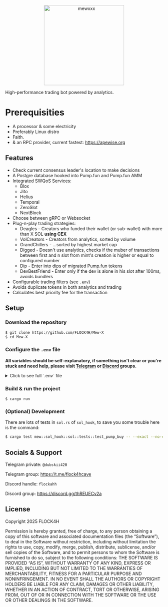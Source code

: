 <div align="center">
  <img width="256" height="256" alt="mewxxx" src="https://github.com/user-attachments/assets/be176357-2e7b-4b57-90d9-2d3720a0dde1" />
</div>

High-performance trading bot powered by analytics.

# Prerequisities

- A processor & some electricity
- Preferably Linux distro
- Faith.
- & an RPC provider, current fastest: https://apewise.org

## Features

- Check current consensus leader's location to make decisions 
- A Postgre database hooked into Pump.fun and Pump.fun AMM
- Integrated SWQoS Services:
  - Blox
  - Jito
  - Helius
  - Temporal
  - ZeroSlot
  - NextBlock
- Choose between gRPC or Websocket
- Plug-n-play trading strategies:
   - Deagles - Creators who funded their wallet (or sub-wallet) with more than X SOL **using CEX**
   - VolCreators - Creators from analytics, sorted by volume
   - GrandChillers - ...sorted by highest market cap
   - Digged - Doesn't use analytics, checks if the muber of transactions between first and n slot from mint's creation is higher or equal to configured number
   - Dip - Enter into dips of migrated Pump.fun tokens
   - DevBestFriend - Enter only if the dev is alone in his slot after 100ms, avoids bundlers
- Configurable trading filters (see `.env`)
- Avoids duplicate tokens in both analytics and trading
- Calculates best priority fee for the transaction

## Setup

### Download the repository

```
$ git clone https://github.com/FLOCK4H/Mew-X
$ cd Mew-X
```

### Configure the `.env` file

**All variables should be self-explanatory, if something isn't clear or you're stuck and need help, please visit [Telegram](https://t.me/flock4hcave) or [Discord](https://discord.gg/thREUECv2a) groups.**

<details>
  <summary>Click to see full `.env` file</summary>

```bash
PRIVATE_KEY="4knkrbw0238XXXXXXXXXXXXXXXXXXXXXXXXXXXXXXXXXXXXXXXXXXXXXXXXXXXXXXXXXXXXXXXXXXXXX"
RPC_URL="http://127.0.0.1:8899"
WS_URL="ws://127.0.0.1:8900"

USE_GRPC = false
GRPC_URL="http://127.0.0.1:10000"
GRPC_TOKEN=""
NONCE_ACCOUNT="" # Needed when using SWQoS in TX_STRAT below, otherwise an error happens (thread 'tokio-runtime-worker' panicked).

TX_STRAT = "swqos" # rpc | swqos; TIP: When you've got no keys to anything, no worries, you can still use Helius and Jito, just pass the swqos option.
NEXTBLOCK_KEY = ""
ZERO_SLOT_KEY = ""
TEMPORAL_KEY = ""
BLOX_KEY = ""
TIP_SOL = 0.001
PRIORITY_FEE_LVL = "high" # low | medium | high | turbo | max

BUY_AMOUNT_SOL = 0.0001
SLIPPAGE = 30
MAX_TOKENS_AT_ONCE = 1
USE_REGIONS = false
REGIONS = "Germany, Netherlands, United Kingdom"
MAX_LOSS = 10
TAKE_PROFIT = 0 # disabled
MIN_DEV_SOLD = 20_000_000 # min token amount bought by the dev at the start to consider exit-sell with him
MAX_NO_ACTIVITY_MS = 60000 # 60 seconds
MAX_NA_ON_START_MS = 5000 # 5 seconds

MODE = "trade" # sim || trade *dynamic, mutable while the program is running
DEAGLE_DEBUG = false # true || false
MIN_TRANSFER_SOL = 1.0 # Collect potential devs who fund their wallet with X sol from exchanges

ALGO_LIMIT = 100000 # Limit the number of tracked creators
ALGO_USE_DEAGLES = true # Deagles are creators that have funded their wallet (via exchange) with more than X sol in a single transfer
ALGO_MIN_DEAGLE_SOL = 1.0 # Filter out deagle creators by minimum amount they got to have

# VolCreators: Creators in the db sorted by volume
ALGO_USE_VOLCREATORS=false # true || false
ALGO_MIN_VOLUME = 10.0
ALGO_MIN_MINTS = 1
ALGO_MIN_BUYS = 200

# GrandChillers: Creators in the db sorted by highest market cap
ALGO_USE_GRAND_CHILLERS=false # true || false
ALGO_GC_MIN_HMC = 15000.0
ALGO_GC_MIN_BUYS = 50
ALGO_GC_MIN_MINTS = 2

# Creator's Holding Percentage - if creator owns more than LOWER or less than UPPER we skip
USE_CHP=true # true || false
CHP_LOWER = 0.09
CHP_UPPER = 0.21

# Txns in Zero - mimics above; number of txns in the slot where token was created
USE_TIZ=true # true || false
TIZ_LOWER = 3
TIZ_UPPER = 12

# Additional strat [Digged]: Avoid bundlers, but enter high tx count between n
ENABLE_ABS=false
ABS_MIN_BUYS=5
ABS_MIN_VOL=5 # in SOL
ABS_N=2

# Additional strat [Dip]: Trade on dips of migrated tokens
ENABLE_MTD=true
MTD_PCT=20
MTD_STABLE_TIME=10 # in seconds
MTD_MIN_MC=20 # in SOL
MTD_MAX_LOSS=15 # pct
MTD_TAKE_PROFIT=40 # pct

# Additional strat: Dev's best friend, avoid bundlers - enter if dev is alone
ENABLE_DBF=true
DBF_MAX_CHP=10
```

</details>

### Build & run the project

```
$ cargo run
```

### (Optional) Development

There are lots of tests in `sol.rs` of `sol_hook`, to save you some trouble here is the command:

```bash
$ cargo test mew::sol_hook::sol::tests::test_pump_buy -- --exact --no-capture
```

## Socials & Support

Telegram private: `@dubskii420`

Telegram group: https://t.me/flock4hcave

Discord handle: `flockahh`

Discord group: https://discord.gg/thREUECv2a

## License

Copyright 2025 FLOCK4H

Permission is hereby granted, free of charge, to any person obtaining a copy of this software and associated documentation files (the “Software”), to deal in the Software without restriction, including without limitation the rights to use, copy, modify, merge, publish, distribute, sublicense, and/or sell copies of the Software, and to permit persons to whom the Software is furnished to do so, subject to the following conditions:
THE SOFTWARE IS PROVIDED “AS IS”, WITHOUT WARRANTY OF ANY KIND, EXPRESS OR IMPLIED, INCLUDING BUT NOT LIMITED TO THE WARRANTIES OF MERCHANTABILITY, FITNESS FOR A PARTICULAR PURPOSE AND NONINFRINGEMENT. IN NO EVENT SHALL THE AUTHORS OR COPYRIGHT HOLDERS BE LIABLE FOR ANY CLAIM, DAMAGES OR OTHER LIABILITY, WHETHER IN AN ACTION OF CONTRACT, TORT OR OTHERWISE, ARISING FROM, OUT OF OR IN CONNECTION WITH THE SOFTWARE OR THE USE OR OTHER DEALINGS IN THE SOFTWARE.
